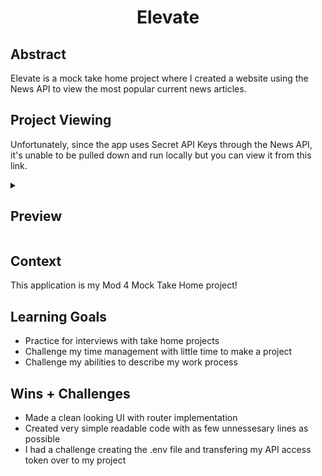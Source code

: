 <h1 align=center>Elevate</h1>

## Abstract
Elevate is a mock take home project where I created a website using the News API to view the most popular current news articles.
## Project Viewing
Unfortunately, since the app uses Secret API Keys through the News API, it's unable to be pulled down and run locally but you can view it from this link.

<details>
<summary> <h2>Preview</h2> </summary>
<br>

<h1 align=center>Home Page</h1>
<img width="1423" alt="Screenshot 2023-04-21 at 12 58 41 AM" src="https://github.com/trevorfitz0/elevate/assets/57536985/7b6326c8-de10-4291-a8f5-80f0297b81c7">


<h1 align=center>Article View Page</h1>
<img width="1423" alt="Screenshot 2023-04-21 at 12 59 25 AM" src="https://github.com/trevorfitz0/elevate/assets/57536985/2484d314-84e2-4eaa-ab75-05c38acb18e1">


</details>


## Context
This application is my Mod 4 Mock Take Home project!

## Learning Goals
- Practice for interviews with take home projects
- Challenge my time management with little time to make a project
- Challenge my abilities to describe my work process

## Wins + Challenges
- Made a clean looking UI with router implementation
- Created very simple readable code with as few unnessesary lines as possible
- I had a challenge creating the .env file and transfering my API access token over to my project
